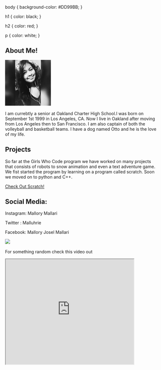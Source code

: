 body {
	background-color: #DD99BB;
}

h1 {
	color: black;
}

h2 {
	color: red;
}

p {
	color: white;
}
<link rel="stylesheet" href="css/style.css"
		Mallory Mallari
		</h1>
		<h2>
			About Me!
		</h2> 
		<img src="images/me.jpg">
		<p>
		I am currebtly a senior at Oakland Charter High School.I was born on September 1st 1999 in Los Angeles, CA. Now I live in Oakland after moving from Los Angeles then to San Francisco. I am also captain of both the volleyball and basketball teams. I have a dog named Otto and he is the love of my life.
		</p>
		<h2>
		Projects
		</h2>
		<p>
		 So far at the Girls Who Code program we have worked on many projects that consists of robots to snow animation and even a text adventure game. We fist started the program by learning on a program called scratch. Soon we moved on to python and C++.
		</p>
		<a href="https://scratch.mit.edu/">Check Out Scratch!</a></h2>
		<h2>
			Social Media:
		</h2>
		<p>
		 Instagram: Mallory Mallari
		</p>
		<p>
		 Twitter : Malluhrie	
		</p> 
		<p>
		 Facebook: Mallory Josel Mallari
		</p>
		<img src="images/bay_bridge.jpg">
		<p>
		 For something random check this video out
		</p>
		<iframe width="420" height="345" 
		src="https://www.youtube.com/embed/OBpxjh4fNrw?autoplay=1">
		</iframe>
	</body>
</html>